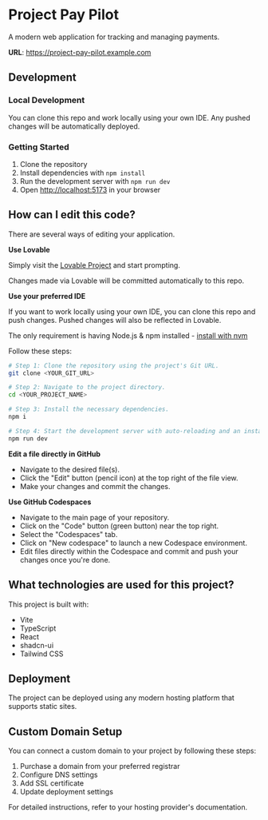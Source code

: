 # Project Pay Pilot

A modern web application for tracking and managing payments.

**URL**: https://project-pay-pilot.example.com

## Development

### Local Development

You can clone this repo and work locally using your own IDE. Any pushed changes will be automatically deployed.

### Getting Started

1. Clone the repository
2. Install dependencies with `npm install`
3. Run the development server with `npm run dev`
4. Open [http://localhost:5173](http://localhost:5173) in your browser

## How can I edit this code?

There are several ways of editing your application.

**Use Lovable**

Simply visit the [Lovable Project](https://lovable.dev/projects/d222934e-2701-4612-869d-e255dfaf37e3) and start prompting.

Changes made via Lovable will be committed automatically to this repo.

**Use your preferred IDE**

If you want to work locally using your own IDE, you can clone this repo and push changes. Pushed changes will also be reflected in Lovable.

The only requirement is having Node.js & npm installed - [install with nvm](https://github.com/nvm-sh/nvm#installing-and-updating)

Follow these steps:

```sh
# Step 1: Clone the repository using the project's Git URL.
git clone <YOUR_GIT_URL>

# Step 2: Navigate to the project directory.
cd <YOUR_PROJECT_NAME>

# Step 3: Install the necessary dependencies.
npm i

# Step 4: Start the development server with auto-reloading and an instant preview.
npm run dev
```

**Edit a file directly in GitHub**

- Navigate to the desired file(s).
- Click the "Edit" button (pencil icon) at the top right of the file view.
- Make your changes and commit the changes.

**Use GitHub Codespaces**

- Navigate to the main page of your repository.
- Click on the "Code" button (green button) near the top right.
- Select the "Codespaces" tab.
- Click on "New codespace" to launch a new Codespace environment.
- Edit files directly within the Codespace and commit and push your changes once you're done.

## What technologies are used for this project?

This project is built with:

- Vite
- TypeScript
- React
- shadcn-ui
- Tailwind CSS

## Deployment

The project can be deployed using any modern hosting platform that supports static sites.

## Custom Domain Setup

You can connect a custom domain to your project by following these steps:

1. Purchase a domain from your preferred registrar
2. Configure DNS settings
3. Add SSL certificate
4. Update deployment settings

For detailed instructions, refer to your hosting provider's documentation.
